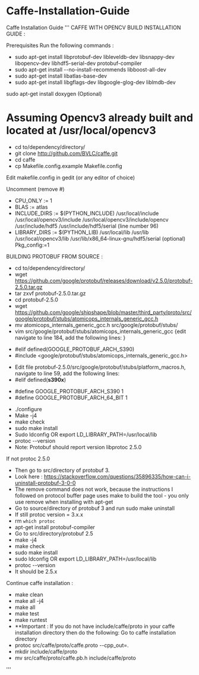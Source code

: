 # Caffe-Installation-Guide
Caffe Installation Guide
'''
CAFFE WITH OPENCV BUILD INSTALLATION GUIDE :


Prerequisites
Run the following commands :
* sudo apt-get install libprotobuf-dev libleveldb-dev libsnappy-dev libopencv-dev libhdf5-serial-dev protobuf-compiler
* sudo apt-get install --no-install-recommends libboost-all-dev
* sudo apt-get install libatlas-base-dev
* sudo apt-get install libgflags-dev libgoogle-glog-dev liblmdb-dev

sudo apt-get install doxygen (Optional)


# Assuming Opencv3 already built and located at /usr/local/opencv3 

* cd  to/dependency/directory/
* git clone http://github.com/BVLC/caffe.git
* cd caffe
* cp Makefile.config.example Makefile.config

Edit makefile.config in gedit (or any editor of choice)

Uncomment (remove #)
* CPU_ONLY := 1
* BLAS := atlas
* INCLUDE_DIRS := $(PYTHON_INCLUDE) /usr/local/include /usr/local/opencv3/include /usr/local/opencv3/include/opencv /usr/include/hdf5 /usr/include/hdf5/serial  (line number 96)
* LIBRARY_DIRS := $(PYTHON_LIB) /usr/local/lib /usr/lib /usr/local/opencv3/lib /usr/lib/x86_64-linux-gnu/hdf5/serial
(optional) Pkg_config:=1

BUILDING PROTOBUF FROM SOURCE :
* cd to/dependency/directory/
* wget https://github.com/google/protobuf/releases/download/v2.5.0/protobuf-2.5.0.tar.gz
* tar zxvf protobuf-2.5.0.tar.gz
* cd protobuf-2.5.0
* wget https://github.com/google/shipshape/blob/master/third_party/proto/src/google/protobuf/stubs/atomicops_internals_generic_gcc.h 
* mv atomicops_internals_generic_gcc.h src/google/protobuf/stubs/ 
* vim src/google/protobuf/stubs/atomicops_internals_generic_gcc {edit navigate to line 184, add the following lines: }
- #elif defined(GOOGLE_PROTOBUF_ARCH_S390)
- #include <google/protobuf/stubs/atomicops_internals_generic_gcc.h>
* Edit file protobuf-2.5.0/src/google/protobuf/stubs/platform_macros.h, navigate to line 59, add the following lines:
* #elif defined(__s390x__)
- #define GOOGLE_PROTOBUF_ARCH_S390 1
- #define GOOGLE_PROTOBUF_ARCH_64_BIT 1
* ./configure
* Make -j4
* make check
* sudo make install
* Sudo ldconfig OR export LD_LIBRARY_PATH=/usr/local/lib
* protoc --version
* Note: Protobuf should report version libprotoc 2.5.0

If not protoc 2.5.0

* Then go to src/directory of protobuf 3.
* Look here : https://stackoverflow.com/questions/35896335/how-can-i-uninstall-protobuf-3-0-0
* The remove command does not work, because the instructions I followed on protocol buffer page uses make to build the tool - you only use remove when installing with apt-get
* Go to source/directory of protobuf 3 and run sudo make uninstall
* If still protoc version = 3.x.x
* rm `which protoc`
* apt-get install protobuf-compiler
* Go to src/directory/protobuf 2.5
* make -j4
* make check
* sudo make install
* sudo ldconfig OR export LD_LIBRARY_PATH=/usr/local/lib
* protoc --version
* It should be 2.5.x

Continue caffe installation :
* make clean
* make all -j4
* make all
* make test
* make runtest
* **Important : If you do not have include/caffe/proto in your caffe installation directory then do the following: Go to caffe installation directory
* protoc src/caffe/proto/caffe.proto --cpp_out=.
* mkdir include/caffe/proto
* mv src/caffe/proto/caffe.pb.h include/caffe/proto

'''

